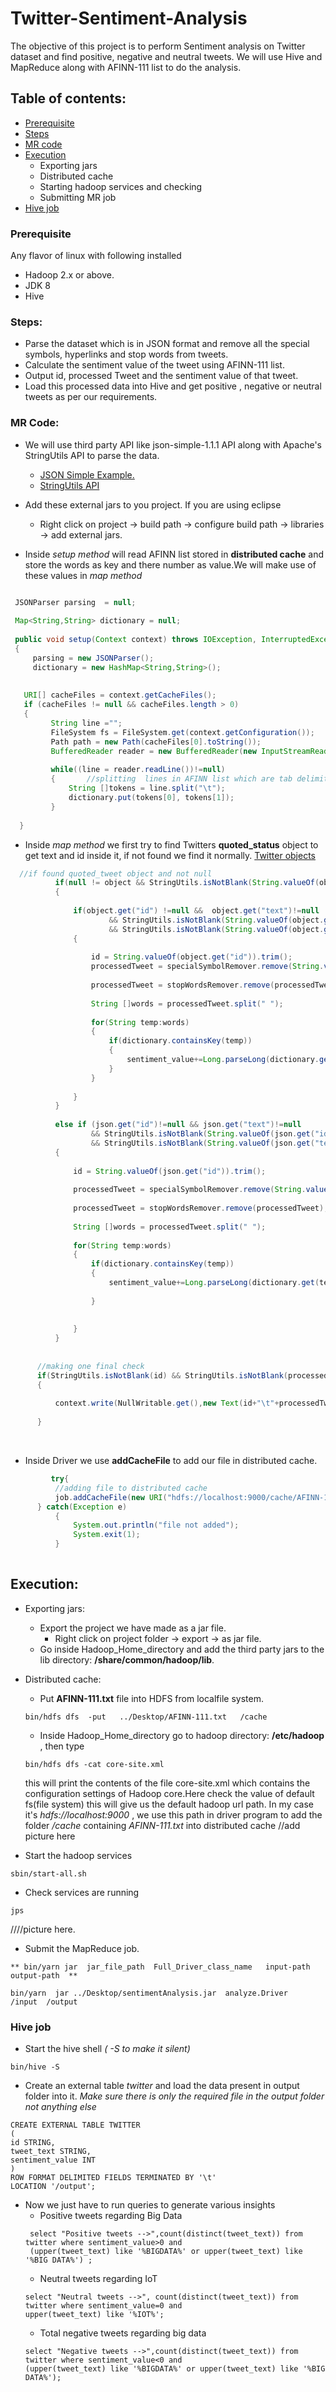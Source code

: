 # Twitter-Sentiment-Analysis
The objective of this project is to perform Sentiment analysis on Twitter dataset and find positive, negative and neutral tweets. We will use Hive and MapReduce along with AFINN-111 list to do the analysis.

## Table of contents:
 - [Prerequisite](#prerequisite)
 - [Steps](#steps)
 - [MR code](#mr-code)
 - [Execution](#execution)
   - Exporting jars
   - Distributed cache
   - Starting hadoop services and checking
   - Submitting MR job
 - [Hive job](#hive-job)
 




### Prerequisite
Any flavor of linux with following installed
  - Hadoop 2.x or above.
  - JDK 8
  - Hive
  
### Steps:
  - Parse the  dataset which is in JSON format and remove all the special symbols, hyperlinks and stop words from tweets. 
  - Calculate the sentiment value of the tweet using AFINN-111 list.
  - Output id, processed Tweet and the sentiment value of that tweet.
  - Load this processed data into Hive and get positive , negative or neutral tweets as per our requirements.
  
  
### MR Code:
   - We will use third party API like  json-simple-1.1.1 API along with Apache's StringUtils API to parse the data. 
      - [JSON Simple Example.](https://www.geeksforgeeks.org/parse-json-java/)
      - [StringUtils API](https://commons.apache.org/proper/commons-lang/apidocs/org/apache/commons/lang3/StringUtils.html#isNotBlank-java.lang.CharSequence-)
   - Add these external jars to you project. If you are using eclipse 
     - Right click on project -> build path -> configure build path -> libraries -> add external jars. 
   
   - Inside *setup method* will read AFINN list stored in **distributed cache** and store the words as key and there number as value.We will make use of these values in *map method*
  
   ```java
   
	JSONParser parsing  = null;
	
	Map<String,String> dictionary = null;
	
	public void setup(Context context) throws IOException, InterruptedException
	{
		parsing = new JSONParser();
		dictionary = new HashMap<String,String>();
		
		
	  URI[] cacheFiles = context.getCacheFiles();
	  if (cacheFiles != null && cacheFiles.length > 0)
	  {  
	    	String line ="";
	        FileSystem fs = FileSystem.get(context.getConfiguration());
	        Path path = new Path(cacheFiles[0].toString());
	        BufferedReader reader = new BufferedReader(new InputStreamReader(fs.open(path)));
	    
	        while((line = reader.readLine())!=null)
	        {       //splitting  lines in AFINN list which are tab delimited 
	        	String []tokens = line.split("\t");
	        	dictionary.put(tokens[0], tokens[1]);
	        }
	
 	 }
   ```
  
  
   
  - Inside *map method* we first try to find  Twitters **quoted_status** object to get text and id inside  it, if not found we find it normally. [Twitter objects](https://twittercommunity.com/t/api-payloads-to-include-original-quoted-tweet-objects/38184)
  ```java
    //if found quoted_tweet object and not null
			if(null != object && StringUtils.isNotBlank(String.valueOf(object)))
			{
				
				if(object.get("id") !=null &&  object.get("text")!=null
						&& StringUtils.isNotBlank(String.valueOf(object.get("id")))
						&& StringUtils.isNotBlank(String.valueOf(object.get("text"))))
				{
					
					id = String.valueOf(object.get("id")).trim();
					processedTweet = specialSymbolRemover.remove(String.valueOf(object.get("text")));
					
					processedTweet = stopWordsRemover.remove(processedTweet);
					
					String []words = processedTweet.split(" ");
					
					for(String temp:words)
					{
						if(dictionary.containsKey(temp))
						{
							sentiment_value+=Long.parseLong(dictionary.get(temp));
						}
					}
			
				}
			}
			
			else if (json.get("id")!=null && json.get("text")!=null
					&& StringUtils.isNotBlank(String.valueOf(json.get("id")))
					&& StringUtils.isNotBlank(String.valueOf(json.get("text"))))
			{
				
				id = String.valueOf(json.get("id")).trim();
				
				processedTweet = specialSymbolRemover.remove(String.valueOf(json.get("text")));
				
				processedTweet = stopWordsRemover.remove(processedTweet);
				
				String []words = processedTweet.split(" ");
				
				for(String temp:words)
				{
					if(dictionary.containsKey(temp))
					{
						sentiment_value+=Long.parseLong(dictionary.get(temp));
						
					}
					
					
				}	
			}
				
		
		//making one final check 	
		if(StringUtils.isNotBlank(id) && StringUtils.isNotBlank(processedTweet))
		{
			
			context.write(NullWritable.get(),new Text(id+"\t"+processedTweet+"\t"+sentiment_value));
			
		}
  
  ```
   
   </br>
  
  - Inside Driver we use **addCacheFile** to add our file in distributed cache.
  ```java
  	       try{
			//adding file to distributed cache	
			job.addCacheFile(new URI("hdfs://localhost:9000/cache/AFINN-111.txt"));
		} catch(Exception e)
			{
				System.out.println("file not added");
				System.exit(1);
			}
			
  ```
      
## Execution:
- Exporting jars:
  - Export the project we have made as a jar file. 
    - Right click on project folder -> export -> as jar file.
  - Go inside Hadoop_Home_directory and add the third party jars to the lib directory: **/share/common/hadoop/lib**.
- Distributed cache:   
  - Put  **AFINN-111.txt** file into HDFS from localfile system. 
   ``` putting the file present in Desktop to cache folder present in HDFS
   bin/hdfs dfs  -put   ../Desktop/AFINN-111.txt   /cache
   ```
   - Inside Hadoop_Home_directory go to hadoop directory: **/etc/hadoop** , then type 
   ```
   bin/hdfs dfs -cat core-site.xml
   ```
   this will print the contents of the file core-site.xml which contains the configuration settings of Hadoop core.Here check the value of default fs(file system) this will give us the default hadoop url path.  In my case it's *hdfs://localhost:9000* , we use this path in driver program to add the folder */cache* containing  *AFINN-111.txt* into distributed cache 
   //add picture here
   
   
- Start the hadoop services
 ```
 sbin/start-all.sh
```
- Check services are running 
```
jps
```

////picture here.

- Submit the MapReduce job.
```mysql
** bin/yarn jar  jar_file_path  Full_Driver_class_name   input-path  output-path  ** 

bin/yarn  jar ../Desktop/sentimentAnalysis.jar  analyze.Driver   /input  /output 
 ```

### Hive job
- Start the hive shell *( -S to make it silent)*
```mysql
bin/hive -S
```
- Create an external table *twitter* and load the data present in output folder into it. *Make sure there is only the required file in
the output folder not anything else*
```mysql
CREATE EXTERNAL TABLE TWITTER
(
id STRING,
tweet_text STRING,
sentiment_value INT
)
ROW FORMAT DELIMITED FIELDS TERMINATED BY '\t'
LOCATION '/output';
```

- Now we just have to run queries to generate various insights 
  - Positive tweets regarding Big Data
  ```mysql
   select "Positive tweets -->",count(distinct(tweet_text)) from twitter where sentiment_value>0 and 
   (upper(tweet_text) like '%BIGDATA%' or upper(tweet_text) like '%BIG DATA%') ;
  ```
  - Neutral tweets regarding IoT
  ```mysql
  select "Neutral tweets -->", count(distinct(tweet_text)) from twitter where sentiment_value=0 and 
  upper(tweet_text) like '%IOT%';
  ```
  - Total negative tweets regarding big data
  ```mysql
  select "Negative tweets -->",count(distinct(tweet_text)) from twitter where sentiment_value<0 and 
  (upper(tweet_text) like '%BIGDATA%' or upper(tweet_text) like '%BIG DATA%');
  ```

